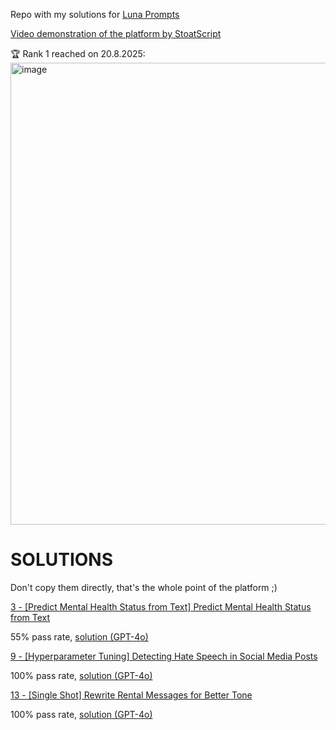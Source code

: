 Repo with my solutions for [Luna Prompts](https://lunaprompts.com/)

[Video demonstration of the platform by StoatScript](https://www.youtube.com/watch?v=8dK8JlX_8n0)

🏆 Rank 1 reached on 20.8.2025:
<img width="990" height="739" alt="image" src="https://github.com/user-attachments/assets/c972cb34-69a7-445e-868e-3efdcb0d2e01" />

# SOLUTIONS
Don't copy them directly, that's the whole point of the platform ;)

[3 - [Predict Mental Health Status from Text] Predict Mental Health Status from Text](https://lunaprompts.com/challenges/3)

55% pass rate, [solution (GPT-4o)](https://github.com/mikaeltorni/luna_prompts/blob/master/3_Predict_Mental_Health_Status_from_Text-GPT-4o.md)


[9 - [Hyperparameter Tuning] Detecting Hate Speech in Social Media Posts](https://lunaprompts.com/challenges/9)

100% pass rate, [solution (GPT-4o)](https://github.com/mikaeltorni/luna_prompts/blob/master/9_Hyperparameter_Tuning-Detecting_Hate_Speech_in_Social_Media_Posts-GPT-4o.md)


[13 - [Single Shot] Rewrite Rental Messages for Better Tone](https://lunaprompts.com/challenges/13)

100% pass rate, [solution (GPT-4o)](https://github.com/mikaeltorni/luna_prompts/blob/master/13_Single_Shot-Rewrite_Rental_Messages_for_Better_Tone-GPT-4o.md)
